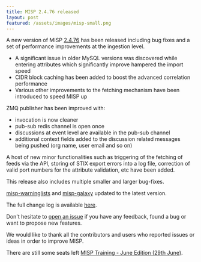 ```yaml
---
title: MISP 2.4.76 released
layout: post
featured: /assets/images/misp-small.png
---
```


A new version of MISP [2.4.76](https://github.com/MISP/MISP/tree/v2.4.76) has been released including bug fixes and a set of performance improvements at the ingestion level.

- A significant issue in older MySQL versions was discovered while entering attributes which significantly improve hampered  the import speed
- CIDR block caching has been added to boost the advanced correlation performance
- Various other improvements to the fetching mechanism have been introduced to speed MISP up

ZMQ publisher has been improved with:
- invocation is now cleaner
- pub-sub redis channel is open once
- discussions at event level are available in the pub-sub channel
- additional context fields added to the discussion related messages being pushed (org name, user email and so on)

A host of new minor functionalities such as triggering of the fetching of feeds via the API, storing of STIX export errors into a log file, correction of valid port numbers for the attribute validation, etc have been added.

This release also includes multiple smaller and larger bug-fixes.

[misp-warninglists](https://github.com/MISP/misp-warninglists) and [misp-galaxy](https://github.com/MISP/misp-galaxy) updated to the latest version.

The full change log is available [here](https://www.misp.software/Changelog.txt).

Don't hesitate to [open an issue](https://github.com/MISP/MISP/issues) if you have any feedback, found a bug or want to propose new features.

We would like to thank all the contributors and users who reported issues or ideas in order to improve MISP.

There are still some seats left [MISP Training - June Edition (29th June)](https://www.eventbrite.com/e/misp-training-june-edition-tickets-33663081182).
